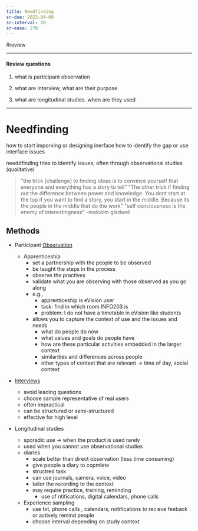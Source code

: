 ```yaml
---
title: Needfinding
sr-due: 2022-04-09
sr-interval: 18
sr-ease: 270
---
```


#review 

---
#### Review questions
1.  what is participant observation

2. what are interview, what are their purpose

3. what are longitudinal studies. when are they used

---
# Needfinding
how to start imporving or designing inerface
how to identify the gap or use interface issues

needdfinding tries to identify issues, often through observational studies (qualitative)

> "the trick [challenge] to finding ideas is to convince yourself that everyone and everything has a story to tell"
> "The other trick if finding out the difference between power and knowledge. You dont start at the top if you want to find a story, you start in the middle. Because its the people in the middle that do the work"
> "self conciousness is the enemy of interestingness"
> -malcolm gladwell

## Methods
- Participant [Observation](out/notes/observation.md)
	- Apprenticeship
		- set a partnership with the people to be observed
		- be taught the steps in the process
		- observe the practives
		- validate what you are observing with those observed as you go along
		- e.g.,
			- apprenticeship is eVision user 
			- task: find in which room INFO203 is
			- problem: I do not have a timetable in eVision like students
		- allows you to capture the context of use and the issues and needs
			- what do people do now
			- what values and goals do people have
			- how are these particular activities embedded in the larger context
			- similarities and differences across people
			- other types of context that are relevant -> time of day, social context
		
- [Interviews](out/notes/interviews.md)
	- avoid leading questions
	- choose sample representative of real users
	- often impractical
	- can be structured or semi-structured
	- effective for high level

- Longitudinal studies
	- sporadic use -> when the product is used rarely
	- used when you cannot use observational studies
	- diaries
		- scale better than direct observation (less time consuming)
		- give people a diary to copmlete
		- structred task
		- can use journals, camera, voice, video
		- tailor the recording to the context
		- may require practice, training, reminding
			- use of ntifications, digital calendars, phone calls
	- Experience sampling
		- use txt, phone calls , calendars, notifications to recieve feeback or actively remind people
		- choose interval depending on study context

 